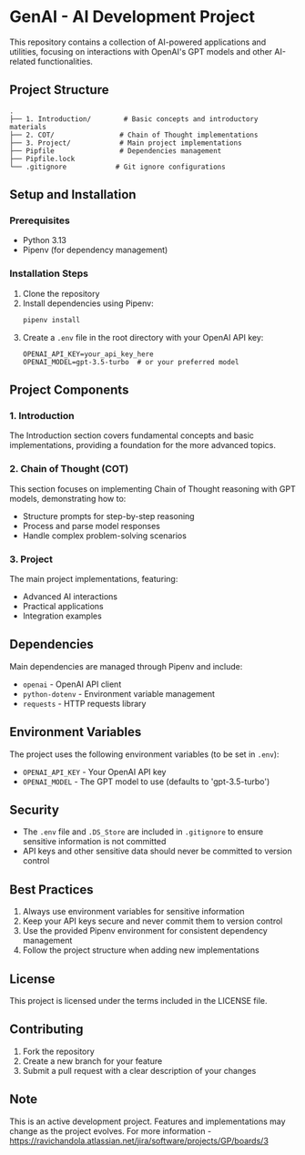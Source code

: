 # GenAI - AI Development Project

This repository contains a collection of AI-powered applications and utilities, focusing on interactions with OpenAI's GPT models and other AI-related functionalities.

## Project Structure

```
.
├── 1. Introduction/        # Basic concepts and introductory materials
├── 2. COT/                # Chain of Thought implementations
├── 3. Project/            # Main project implementations
├── Pipfile                # Dependencies management
├── Pipfile.lock
└── .gitignore            # Git ignore configurations
```

## Setup and Installation

### Prerequisites

- Python 3.13
- Pipenv (for dependency management)

### Installation Steps

1. Clone the repository
2. Install dependencies using Pipenv:
   ```bash
   pipenv install
   ```
3. Create a `.env` file in the root directory with your OpenAI API key:
   ```
   OPENAI_API_KEY=your_api_key_here
   OPENAI_MODEL=gpt-3.5-turbo  # or your preferred model
   ```

## Project Components

### 1. Introduction

The Introduction section covers fundamental concepts and basic implementations, providing a foundation for the more advanced topics.

### 2. Chain of Thought (COT)

This section focuses on implementing Chain of Thought reasoning with GPT models, demonstrating how to:

- Structure prompts for step-by-step reasoning
- Process and parse model responses
- Handle complex problem-solving scenarios

### 3. Project

The main project implementations, featuring:

- Advanced AI interactions
- Practical applications
- Integration examples

## Dependencies

Main dependencies are managed through Pipenv and include:

- `openai` - OpenAI API client
- `python-dotenv` - Environment variable management
- `requests` - HTTP requests library

## Environment Variables

The project uses the following environment variables (to be set in `.env`):

- `OPENAI_API_KEY` - Your OpenAI API key
- `OPENAI_MODEL` - The GPT model to use (defaults to 'gpt-3.5-turbo')

## Security

- The `.env` file and `.DS_Store` are included in `.gitignore` to ensure sensitive information is not committed
- API keys and other sensitive data should never be committed to version control

## Best Practices

1. Always use environment variables for sensitive information
2. Keep your API keys secure and never commit them to version control
3. Use the provided Pipenv environment for consistent dependency management
4. Follow the project structure when adding new implementations

## License

This project is licensed under the terms included in the LICENSE file.

## Contributing

1. Fork the repository
2. Create a new branch for your feature
3. Submit a pull request with a clear description of your changes

## Note

This is an active development project. Features and implementations may change as the project evolves. For more information - https://ravichandola.atlassian.net/jira/software/projects/GP/boards/3
